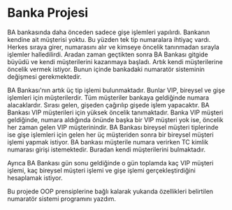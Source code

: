# Banka Projesi
BA bankasında daha önceden sadece gişe işlemleri yapılırdı. Bankanın kendine ait müşterisi yoktu. Bu yüzden tek tip numaralara ihtiyaç vardı. Herkes sıraya girer, numarasını alır ve kimseye öncelik tanınmadan sırayla işlemler halledilirdi. Aradan zaman geçtikten sonra BA Bankası gitgide büyüdü ve kendi müşterilerini kazanmaya başladı. Artık kendi müşterilerine öncelik vermek istiyor. Bunun içinde bankadaki numaratör sisteminin değişmesi gerekmektedir.

BA Bankası'nın artık üç tip işlemi bulunmaktadır. Bunlar VIP, bireysel ve gişe işlemleri için müşterilerdir. Tüm müşteriler bankaya geldiğinde numara alacaklardır. Sırası gelen, gişeden çağırılıp gişede işlem yapacaktır. BA Bankası VIP müşterileri için yüksek öncelik tanımaktadır. Banka VIP müşteri geldiğinde, numara aldığında önünde başka bir VIP müşteri yok ise, öncelik her zaman gelen VIP müşterinindir. BA Bankası bireysel müşteri tiplerinde ise gişe işlemleri için gelen her üç müşteriden sonra bir bireysel müşteri işlemi yapmak istiyor. BA bankası müşterile numara verirken TC kimlik numarası girişi istemektedir. Buradan kendi müşterilerini bulmaktadır.

Ayrıca BA Bankası gün sonu geldiğinde o gün toplamda kaç VIP müşteri işlemi, kaç bireysel müşteri işlemi ve gişe işlemi gerçekleştirdiğini hesaplamak istiyor. 

Bu projede OOP prensiplerine bağlı kalarak yukarıda özellikleri belirtilen numaratör sistemi programını yazdım.
